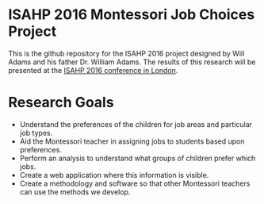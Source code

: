 # ISAHP 2016 Montessori Job Choices Project
This is the github repository for the ISAHP 2016 project
designed by Will Adams and his father Dr. William Adams.  The results of this research will
be presented at the [ISAHP 2016 conference in London](http://www.isahp.org/).

# Research Goals
* Understand the preferences of the children for job areas and particular job types.
* Aid the Montessori teacher in assigning jobs to students based upon preferences.
* Perform an analysis to understand what groups of children prefer which jobs.
* Create a web application where this information is visible.
* Create a methodology and software so that other Montessori teachers can use the methods we develop.
